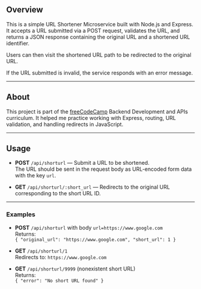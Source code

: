 ## Overview

This is a simple URL Shortener Microservice built with Node.js and Express. It accepts a URL submitted via a POST request, validates the URL, and returns a JSON response containing the original URL and a shortened URL identifier.

Users can then visit the shortened URL path to be redirected to the original URL.

If the URL submitted is invalid, the service responds with an error message.

---

## About

This project is part of the [freeCodeCamp](https://www.freecodecamp.org/) Backend Development and APIs curriculum. It helped me practice working with Express, routing, URL validation, and handling redirects in JavaScript.

---

## Usage

- **POST** `/api/shorturl` — Submit a URL to be shortened.  
  The URL should be sent in the request body as URL-encoded form data with the key `url`.

- **GET** `/api/shorturl/:short_url` — Redirects to the original URL corresponding to the short URL ID.

---

### Examples

- **POST** `/api/shorturl` with body `url=https://www.google.com`  
  Returns:  
  `{ "original_url": "https://www.google.com", "short_url": 1 }`

- **GET** `/api/shorturl/1`  
  Redirects to: `https://www.google.com`

- **GET** `/api/shorturl/9999` (nonexistent short URL)  
  Returns:  
  `{ "error": "No short URL found" }`
